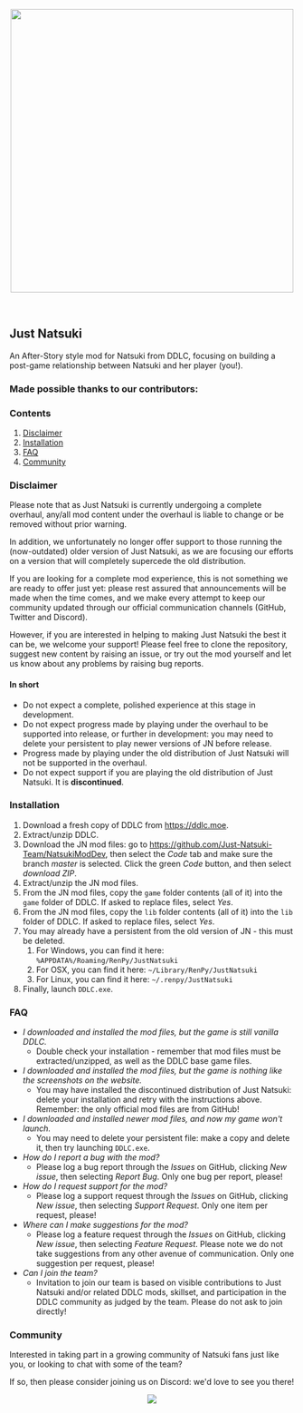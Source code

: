 <p align="center">
    <img src="https://justnatsuki.club/img/jnlogo.png" height="500"/>
</p>
<br>

## Just Natsuki

An After-Story style mod for Natsuki from DDLC, focusing on building a post-game relationship between Natsuki and her player (you!).

### Made possible thanks to our contributors:
<!-- readme: contributors -start -->
<!-- readme: contributors -end -->

### Contents

1. [Disclaimer](#disclaimer)
2. [Installation](#installation)
3. [FAQ](#faq)
4. [Community](#community)

### Disclaimer

Please note that as Just Natsuki is currently undergoing a complete overhaul, any/all mod content under the overhaul is liable to change or be removed without prior warning.

In addition, we unfortunately no longer offer support to those running the (now-outdated) older version of Just Natsuki, as we are focusing our efforts on a version that will completely supercede the old distribution.

If you are looking for a complete mod experience, this is not something we are ready to offer just yet: please rest assured that announcements will be made when the time comes, and we make every attempt to keep our community updated through our official communication channels (GitHub, Twitter and Discord).

However, if you are interested in helping to making Just Natsuki the best it can be, we welcome your support!
Please feel free to clone the repository, suggest new content by raising an issue, or try out the mod yourself and let us know about any problems by raising bug reports.

#### In short

- Do not expect a complete, polished experience at this stage in development.
- Do not expect progress made by playing under the overhaul to be supported into release, or further in development: you may need to delete your persistent to play newer versions of JN before release.
- Progress made by playing under the old distribution of Just Natsuki will not be supported in the overhaul.
- Do not expect support if you are playing the old distribution of Just Natsuki. It is **discontinued**.

### Installation

1. Download a fresh copy of DDLC from https://ddlc.moe.
2. Extract/unzip DDLC.
3. Download the JN mod files: go to https://github.com/Just-Natsuki-Team/NatsukiModDev, then select the _Code_ tab and make sure the branch _master_ is selected. Click the green _Code_ button, and then select _download ZIP_.
4. Extract/unzip the JN mod files.
5. From the JN mod files, copy the `game` folder contents (all of it) into the `game` folder of DDLC. If asked to replace files, select _Yes_.
6. From the JN mod files, copy the `lib` folder contents (all of it) into the `lib` folder of DDLC. If asked to replace files, select _Yes_.
7. You may already have a persistent from the old version of JN - this must be deleted.
    1. For Windows, you can find it here: `%APPDATA%/Roaming/RenPy/JustNatsuki`
    2. For OSX, you can find it here: `~/Library/RenPy/JustNatsuki`
    3. For Linux, you can find it here: `~/.renpy/JustNatsuki`
8. Finally, launch `DDLC.exe`.

### FAQ

- _I downloaded and installed the mod files, but the game is still vanilla DDLC._
    - Double check your installation - remember that mod files must be extracted/unzipped, as well as the DDLC base game files.
- _I downloaded and installed the mod files, but the game is nothing like the screenshots on the website._
    - You may have installed the discontinued distribution of Just Natsuki: delete your installation and retry with the instructions above. Remember: the only official mod files are from GitHub!
- _I downloaded and installed newer mod files, and now my game won't launch._
    - You may need to delete your persistent file: make a copy and delete it, then try launching `DDLC.exe`.
- _How do I report a bug with the mod?_
    - Please log a bug report through the _Issues_ on GitHub, clicking _New issue_, then selecting _Report Bug_. Only one bug per report, please!
- _How do I request support for the mod?_
    - Please log a support request through the _Issues_ on GitHub, clicking _New issue_, then selecting _Support Request_. Only one item per request, please!
- _Where can I make suggestions for the mod?_
    - Please log a feature request through the _Issues_ on GitHub, clicking _New issue_, then selecting _Feature Request_. Please note we do not take suggestions from any other avenue of communication. Only one suggestion per request, please!
- _Can I join the team?_
    - Invitation to join our team is based on visible contributions to Just Natsuki and/or related DDLC mods, skillset, and participation in the DDLC community as judged by the team. Please do not ask to join directly!

### Community

Interested in taking part in a growing community of Natsuki fans just like you, or looking to chat with some of the team?

If so, then please consider joining us on Discord: we'd love to see you there!
<br>
<p align="center">
    <a href="https://discord.gg/sFxdsCBh94">
        <img src="https://discordapp.com/api/guilds/930206430148063242/widget.png?style=banner4"/>
    </a>
</p>
